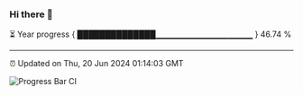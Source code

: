 ### Hi there 👋

⏳ Year progress { ██████████████▁▁▁▁▁▁▁▁▁▁▁▁▁▁▁▁ } 46.74 %

---

⏰ Updated on Thu, 20 Jun 2024 01:14:03 GMT

![Progress Bar CI](https://github.com/liununu/liununu/workflows/Progress%20Bar%20CI/badge.svg)

